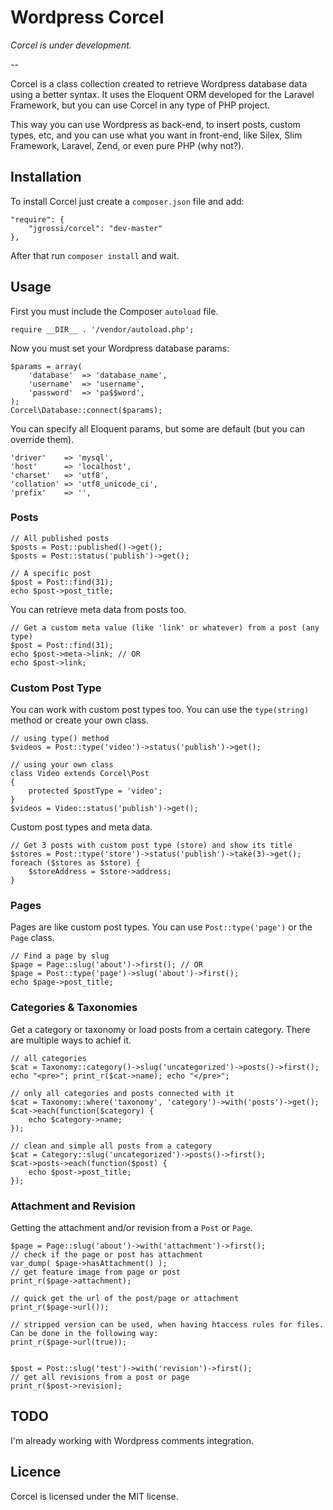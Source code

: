 Wordpress Corcel
================

*Corcel is under development.*

--

Corcel is a class collection created to retrieve Wordpress database data using a better syntax. It uses the Eloquent ORM developed for the Laravel Framework, but you can use Corcel in any type of PHP project.

This way you can use Wordpress as back-end, to insert posts, custom types, etc, and you can use what you want in front-end, like Silex, Slim Framework, Laravel, Zend, or even pure PHP (why not?).

## Installation

To install Corcel just create a `composer.json` file and add:

    "require": {
        "jgrossi/corcel": "dev-master"
    },

After that run `composer install` and wait.

## Usage

First you must include the Composer `autoload` file.

    require __DIR__ . '/vendor/autoload.php';

Now you must set your Wordpress database params:

    $params = array(
        'database'  => 'database_name',
        'username'  => 'username',
        'password'  => 'pa$$word',
    );
    Corcel\Database::connect($params);

You can specify all Eloquent params, but some are default (but you can override them).

    'driver'    => 'mysql',
    'host'      => 'localhost',
    'charset'   => 'utf8',
    'collation' => 'utf8_unicode_ci',
    'prefix'    => '',

### Posts

    // All published posts
    $posts = Post::published()->get();
    $posts = Post::status('publish')->get();

    // A specific post
    $post = Post::find(31);
    echo $post->post_title;

You can retrieve meta data from posts too.

    // Get a custom meta value (like 'link' or whatever) from a post (any type)
    $post = Post::find(31);
    echo $post->meta->link; // OR
    echo $post->link;

### Custom Post Type

You can work with custom post types too. You can use the `type(string)` method or create your own class.

    // using type() method
    $videos = Post::type('video')->status('publish')->get();

    // using your own class
    class Video extends Corcel\Post
    {
        protected $postType = 'video';
    }
    $videos = Video::status('publish')->get();

Custom post types and meta data.

    // Get 3 posts with custom post type (store) and show its title
    $stores = Post::type('store')->status('publish')->take(3)->get();
    foreach ($stores as $store) {
        $storeAddress = $store->address;
    }

### Pages

Pages are like custom post types. You can use `Post::type('page')` or the `Page` class.

    // Find a page by slug
    $page = Page::slug('about')->first(); // OR
    $page = Post::type('page')->slug('about')->first();
    echo $page->post_title;

### Categories & Taxonomies

Get a category or taxonomy or load posts from a certain category. There are multiple ways
to achief it.

    // all categories
    $cat = Taxonomy::category()->slug('uncategorized')->posts()->first();
    echo "<pre>"; print_r($cat->name); echo "</pre>";

    // only all categories and posts connected with it
    $cat = Taxonomy::where('taxonomy', 'category')->with('posts')->get();
    $cat->each(function($category) {
        echo $category->name;
    });

    // clean and simple all posts from a category
    $cat = Category::slug('uncategorized')->posts()->first();
    $cat->posts->each(function($post) {
        echo $post->post_title;
    });


### Attachment and Revision

Getting the attachment and/or revision from a `Post` or `Page`.

    $page = Page::slug('about')->with('attachment')->first();
    // check if the page or post has attachment
    var_dump( $page->hasAttachment() );
    // get feature image from page or post
    print_r($page->attachment);

    // quick get the url of the post/page or attachment
    print_r($page->url());

    // stripped version can be used, when having htaccess rules for files. Can be done in the following way:
    print_r($page->url(true));


    $post = Post::slug('test')->with('revision')->first();
    // get all revisions from a post or page
    print_r($post->revision);


## TODO

I'm already working with Wordpress comments integration.

## Licence

Corcel is licensed under the MIT license.

